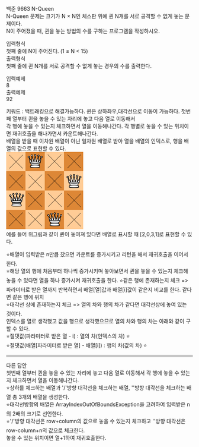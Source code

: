 백준 9663 N-Queen  
N-Queen 문제는 크기가 N × N인 체스판 위에 퀸 N개를 서로 공격할 수 없게 놓는 문제이다.  
N이 주어졌을 때, 퀸을 놓는 방법의 수를 구하는 프로그램을 작성하시오.  

입력형식  
첫째 줄에 N이 주어진다. (1 ≤ N < 15)  
출력형식  
첫째 줄에 퀸 N개를 서로 공격할 수 없게 놓는 경우의 수를 출력한다.  

입력예제  
8  
출력예제  
92  

키워드 : 백트래킹으로 해결가능하다.  퀸은 상하좌우,대각선으로 이동이 가능하다. 첫번째 열부터 퀸을 놓을 수 있는 자리에 놓고 다음 열로 이동해서  
각 행에 놓을 수 있는지 체크하면서 열을 이동해나간다. 각 행별로 놓을 수 있는 위치이면 재귀호출을 해나가면서 카운트해나간다.  
배열을 받을 때 이차원 배열이 아닌 일차원 배열로 받아 열을 배열의 인덱스로, 행을 배열의 값으로 표현할 수 있다.  
![img.png](img.png)  
예를 들어 위그림과 같이 퀸이 놓여져 있다면 배열로 표시할 때 [2,0,3,1]로 표현할 수 있다.  

⭐️배열이 입력받은 n만큼 찼으면 카운트를 증가시키고 리턴을 해서 재귀호출을 이어서 한다.  
⭐해당 열의 행에 처음부터 하나씩 증가시키며 놓아보면서 퀸을 놓을 수 있는지 체크해 놓을 수 있다면 열을 하나 증가시켜 재귀호출을 한다.
⭐같은 행에 존재하는지 체크 => 파라미터로 받은 열까지 반복하면서 배열[열]값과 배열[i]값이 같은지 비교를 한다. 같다면 같은 행에 위치  
⭐대각선 상에 존재하는지 체크 => 열의 차와 행의 차가 같다면 대각선상에 놓여 있는 것이다.  
인덱스를 열로 생각했고 값을 행으로 생각했으므로 열의 차와 행의 차는 아래와 같이 구할 수 있다.  
⭐️절댓값(파라미터로 받은 열 - i) : 열의 차(인덱스의 차) ⭐️    
⭐️절댓값(배열[파라미터로 받은 열] - 배열[i]) : 행의 차(값의 차) ⭐️  

--------------------------------------------------------------------------------------------------------------------------  

다른 답안  
첫번째 열부터 퀸을 놓을 수 있는 자리에 놓고 다음 열로 이동해서 각 행에 놓을 수 있는지 체크하면서 열을 이동해나간다.  
⭐️상하를 체크하는 배열과 '/'방향 대각선을 체크하는 배열, '\'방향 대각선을 체크하는 배열 총 3개의 배열을 생성한다.  
⭐️대각선방향의 배열은 ArrayIndexOutOfBoundsException을 고려하여 입력받은 n의 2배의 크기로 선언한다.  
⭐️'/'방향 대각선은 row+column의 값으로 놓을 수 있는지 체크하고 '\'방향 대각선은 row-column+n의 값으로 체크한다.  
놓을 수 있는 위치이면 열+1하여 재귀호출한다.
